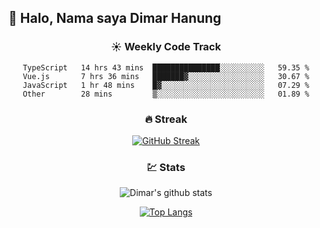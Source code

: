 ## 👋 Halo, Nama saya **Dimar Hanung**

<center>

### :sunny: Weekly Code Track
<!--START_SECTION:waka-->

```text
TypeScript   14 hrs 43 mins  ███████████████░░░░░░░░░░   59.35 %
Vue.js       7 hrs 36 mins   ███████▓░░░░░░░░░░░░░░░░░   30.67 %
JavaScript   1 hr 48 mins    █▓░░░░░░░░░░░░░░░░░░░░░░░   07.29 %
Other        28 mins         ▒░░░░░░░░░░░░░░░░░░░░░░░░   01.89 %
```

<!--END_SECTION:waka-->

### :fire: Streak

[![GitHub Streak](http://github-readme-streak-stats.herokuapp.com?user=dimar-hanung)](https://git.io/streak-stats)

### :chart: Stats

![Dimar's github stats](https://github-readme-stats.vercel.app/api?username=dimar-hanung&show_icons=true&theme=vue)

[![Top Langs](https://github-readme-stats.vercel.app/api/top-langs/?username=dimar-hanung)](#)

</center>
